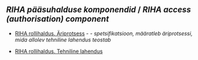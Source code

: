## _RIHA pääsuhalduse komponendid_ / _RIHA access (authorisation) component_

 - [RIHA rollihaldus. Äriprotsess](Roles.md) - _- spetsifikatsioon, määratleb äriprotsessi, mida allolev tehniline lahendus teostab_

 - [RIHA rollihaldus. Tehniline lahendus](Specification.md)
